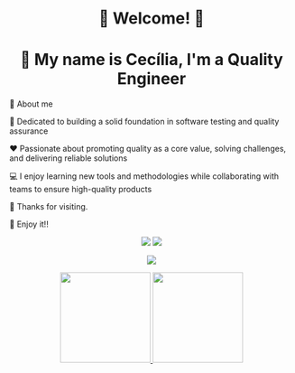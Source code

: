 <h1 align="center">🐞 Welcome! 🐞</h1>

<h1 align="center">👋 My name is Cecília, I'm a Quality Engineer </h1>

<div>
   
 📌 About me 
    
 🤖 Dedicated to building a solid foundation in software testing and quality assurance

 ❤️ Passionate about promoting quality as a core value, solving challenges, and delivering reliable solutions

💻 I enjoy learning new tools and methodologies while collaborating with teams to ensure high-quality products 

🚀 Thanks for visiting.

 🎯 Enjoy it!! 
</div>

<div>
    <p align="center">
    <a href="https://www.linkedin.com/in/cecilia-sampaio-qualityengineer/" target="_blank"><img src="https://img.shields.io/badge/LinkedIn-0077B5?style=for-the-badge&logo=linkedin&logoColor=white" target="_blank"></a>
   <a href="mailto:ceciliasampaio.qa@gmail.com"><img src="https://img.shields.io/badge/Gmail-D14836?style=for-the-badge&logo=gmail&logoColor=white"/></a>
</div>

<p align="center">
  <a href="https://go-skill-icons.vercel.app/">
    <img
      src="https://go-skill-icons.vercel.app/api/icons?i=cypress,selenium,postman,javascript,java,git,html,css,mysql"
    />
  </a>
</p>


<div>
    <p align="center">
    <a href="https://github.com/ceciliasampaioqa/ceciliasampaioqa">
    <img height="160em" src="https://github-readme-stats.vercel.app/api?username=ceciliasampaioqa&show_icons=true&theme=holi&include_all_commits=true&count_private=true"/>
    <img height="160em" src="https://github-readme-stats.vercel.app/api/top-langs/?username=ceciliasampaioqa&layout=compact&lags_count=16&theme=holi"/>
</div>





